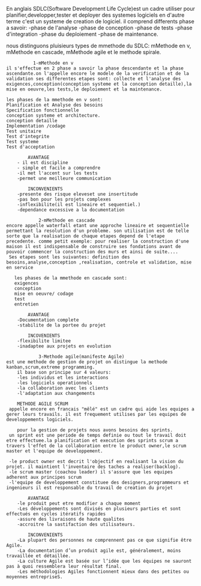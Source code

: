 En anglais SDLC(Software Development Life Cycle)est un cadre utiliser pour planifier,developper,tester et deployer des systemes logiciels en d'autre terme c'est un systeme de creation de logiciel.
  il comprend differents phase a savoir:
  -phase de l'analyse
  -phase de conception
  -phase de tests
  -phase d'integration 
  -phase du deploiement
  -phase de maintenance.

  nous distinguons pluisieurs types de mmethode du SDLC: mMethode en v, mMethode en cascade, mMethode agile et le methode spirale.

              1-mMethode en v
    il s'effectue en 2 phase a savoir la phase descendante et la phase ascendante.on l'appelle encore le modele de la verification et de la validation ses differentes etapes sont: collecte et l'analyse des exigences,conception(conception systeme et la conception detaille),la mise en oeuvre,les tests,le deploiement et la maintenance.

    les phases de la mmethode en v sont:
    Planification et Analyse des besoins
    Specification fonctionnelle
    conception systeme et architecture.
    conception detaille
    Implementation /codage
    Test unitaire
    Test d'integrite
    Test systeme
    Test d'acceptation

            AVANTAGE
        - il est discipline
        - simple et facile a comprendre
        -il met l'accent sur les tests
        -permet une meilleure communication

            INCONVENIENTS
        -presente des risque eleveset une insertitude
        -pas bon pour les projets complexes
        -inflexibilite(il est lineaire et sequentiel.)
        -dependance excessive a la documentation

                2-mMethode en cascade
    encore appelle waterfall etant une approche lineaire et sequentielle permettant la resolution d'un probleme. son utilisation est de telle sorte que la realisation de chaque etapes depend de l'etape precedente. comme petit exemple: pour realiser la construction d'une maison il est indispensable de construire ses fondations avant de pouvoir commencer la construction des murs et ainsi de suite....
     Ses etapes sont les suivantes: definition des besoins,analyse,conception ,realisation, controle et validation, mise en service

       les phases de la mmethode en cascade sont:
       exigences
       conception 
       mise en oeuvre/ codage
       test
       entretien

            AVANTAGE
        -Documentation complete
        -stabilite de la portee du projet
        
            INCOVENIENTS
        -flexibilite limitee
        -inadaptee aux projets en evolution

                3-Methode agile(manifeste Agile)
    est une methode de gestion de projet on distingue la methode kanban,scrum,extreme programming.
        il base son principe sur 4 valeurs:
        -les individus et les interactions
        -les logiciels operationnels
        -la collaboration avec les clients
        -l'adaptation aux changements
        
        METHODE AGILE SCRUM
     appelle encore en francais "mêlé" est un cadre qui aide les equipes a gerer leurs travails. il est frequement utilises par les equipes de developpements logiciels.

        pour la gestion de projets nous avons besoins des sprints. 
     un sprint est une periode de temps definie ou tout le travail doit etre effectuee.la planification et execution des sprints scrum a travers l'effet de la collaboration entre le product owner,le scrum master et l'equipe de developpement.

     -le product owner est decrit l'objectif en realisant la vision du projet. il maintient l'inventaire des taches a realiser(backlog).
     -le scrum master (coachou leader) il s'assure que les equipes adherent aux principes scrum
     -l'equipe de developpement constituee des designers,programmeurs et ingenieurs il est responsable du travail de creation du projet
      
            AVANTAGE
        -le produit peut etre modifier a chaque moment
        -Les développements sont divisés en plusieurs parties et sont effectués en cycles itératifs rapides
        -assure des livraisons de haute qualites
        -accroitre la sastifaction des utilisateurs.

            INCONVENIENTS
        -La plupart des personnes ne comprennent pas ce que signifie être Agile. 
        -La documentation d’un produit agile est, généralement, moins travaillée et détaillée.
        -La culture Agile est basée sur l’idée que les équipes ne sauront pas à quoi ressemblera leur résultat final. 
        -Les méthodologies Agiles fonctionnent mieux dans des petites ou moyennes entrepriseS.
